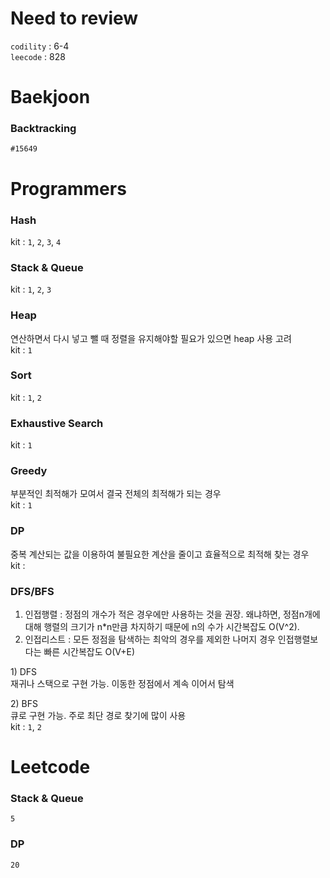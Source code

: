 # Need to review

`codility` : 6-4  
`leecode` : 828

# Baekjoon
### Backtracking
`#15649`

# Programmers
### Hash
kit : `1`, `2`, `3`, `4`
### Stack & Queue
kit : `1`, `2`, `3`

### Heap
연산하면서 다시 넣고 뺄 때 정렬을 유지해야할 필요가 있으면 heap 사용 고려  
kit : `1`

### Sort
kit : `1`, `2`

### Exhaustive Search
kit : `1`

### Greedy
부분적인 최적해가 모여서 결국 전체의 최적해가 되는 경우  
kit : `1`

### DP
중복 계산되는 값을 이용하여 불필요한 계산을 줄이고 효율적으로 최적해 찾는 경우  
kit :

### DFS/BFS
1. 인접행렬 : 정점의 개수가 적은 경우에만 사용하는 것을 권장. 왜냐하면, 정점n개에 대해 행렬의 크기가 n*n만큼 차지하기 때문에 n의 수가 시간복잡도 O(V^2).
2. 인접리스트 : 모든 정점을 탐색하는 최악의 경우를 제외한 나머지 경우 인접행렬보다는 빠른 시간복잡도 O(V+E)  

1\) DFS  
재귀나 스택으로 구현 가능. 이동한 정점에서 계속 이어서 탐색

2\) BFS  
큐로 구현 가능. 주로 최단 경로 찾기에 많이 사용  
kit : `1`, `2`

# Leetcode
### Stack & Queue
`5`
### DP
`20`
